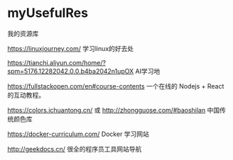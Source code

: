 # myUsefulRes
我的资源库

https://linuxjourney.com/ 学习linux的好去处

https://tianchi.aliyun.com/home/?spm=5176.12282042.0.0.b4ba2042n1upOX AI学习地

https://fullstackopen.com/en#course-contents  一个在线的 Nodejs + React 的互动教程。

https://colors.ichuantong.cn/ 或 http://zhongguose.com/#baoshilan 中国传统颜色库

https://docker-curriculum.com/ Docker 学习网站

http://geekdocs.cn/ 很全的程序员工具网站导航
